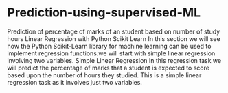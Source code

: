 # Prediction-using-supervised-ML
Prediction of percentage of marks of an student based on number of study hours
Linear Regression with Python Scikit Learn
In this section we will see how the Python Scikit-Learn library for machine learning can be used to implement regression functions.we will start with simple linear regression involving two variables.
Simple Linear Regression
In this regression task we will predict the percentage of marks that a student is expected to score based upon the number of hours they studied. This is a simple linear regression task as it involves just two variables.

